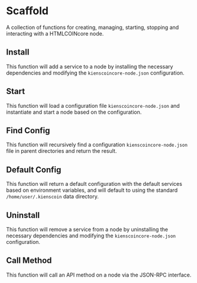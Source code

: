 # Scaffold
A collection of functions for creating, managing, starting, stopping and interacting with a HTMLCOINcore node.

## Install
This function will add a service to a node by installing the necessary dependencies and modifying the `kienscoincore-node.json` configuration.

## Start
This function will load a configuration file `kienscoincore-node.json` and instantiate and start a node based on the configuration.

## Find Config
This function will recursively find a configuration `kienscoincore-node.json` file in parent directories and return the result.

## Default Config
This function will return a default configuration with the default services based on environment variables, and will default to using the standard `/home/user/.kienscoin` data directory.

## Uninstall
This function will remove a service from a node by uninstalling the necessary dependencies and modifying the `kienscoincore-node.json` configuration.

## Call Method
This function will call an API method on a node via the JSON-RPC interface.
